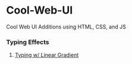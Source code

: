 # Cool-Web-UI
Cool Web UI Additions using HTML, CSS, and JS


### Typing Effects
1. [Typing w/ Linear Gradient](https://codepen.io/EmmaJD/pen/rQBqQp)

